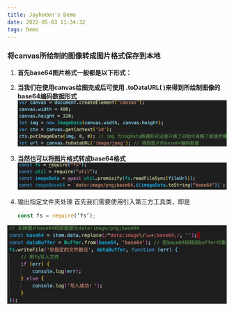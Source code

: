 ```yaml
---
title: Jayhodon's Demo
date: 2022-05-03 11:34:32
tags: Demo
---
```

### 将canvas所绘制的图像转成图片格式保存到本地

1. **首先base64图片格式一般都是以下形式：**
   <!-- ‘data:image/jpeg;base64, […base64编码]’ -->

2. **当我们在使用canvas绘图完成后可使用 .toDataURL( )来得到所绘制图像的base64编码数据形式**![toDataURL](../images/baseToImg_1.jpg)

3. **当然也可以将图片格式转成base64格式**![imgToBase](../images/baseToImg_2.jpg)

4. 输出指定文件夹处理
   首先我们需要使用引入第三方工具类，即是

   ```javascript
   const fs = require(‘fs’); 
   ```

![Save](../images/baseToImg_3.jpg)